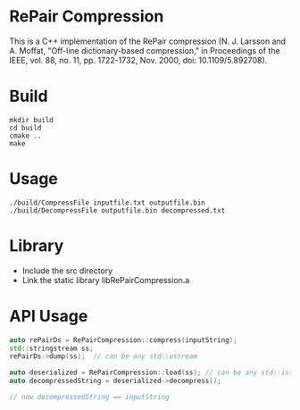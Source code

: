 # RePair Compression

This is a C++ implementation of the RePair compression
(N. J. Larsson and A. Moffat, "Off-line dictionary-based compression," in Proceedings of the IEEE, vol. 88, no. 11, pp. 1722-1732, Nov. 2000, doi: 10.1109/5.892708).

# Build

```
mkdir build
cd build
cmake ..
make
```

# Usage

```
./build/CompressFile inputfile.txt outputfile.bin
./build/DecompressFile outputfile.bin decompressed.txt
```

# Library

* Include the src directory
* Link the static library libRePairCompression.a

# API Usage

```c++
auto rePairDs = RePairCompression::compress(inputString);
std::stringstream ss;
rePairDs->dump(ss);  // can be any std::ostream

auto deserialized = RePairCompression::load(ss); // can be any std::istream
auto decompressedString = deserialized->decompress();

// now decompressedString == inputString
```


